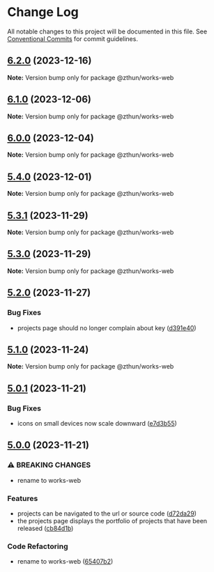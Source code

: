 # Change Log

All notable changes to this project will be documented in this file.
See [Conventional Commits](https://conventionalcommits.org) for commit guidelines.

## [6.2.0](https://github.com/zthun/works/compare/v6.1.0...v6.2.0) (2023-12-16)

**Note:** Version bump only for package @zthun/works-web





## [6.1.0](https://github.com/zthun/works/compare/v6.0.0...v6.1.0) (2023-12-06)

**Note:** Version bump only for package @zthun/works-web





## [6.0.0](https://github.com/zthun/works/compare/v5.4.0...v6.0.0) (2023-12-04)

**Note:** Version bump only for package @zthun/works-web





## [5.4.0](https://github.com/zthun/works/compare/v5.3.1...v5.4.0) (2023-12-01)

**Note:** Version bump only for package @zthun/works-web





## [5.3.1](https://github.com/zthun/works/compare/v5.3.0...v5.3.1) (2023-11-29)

**Note:** Version bump only for package @zthun/works-web





## [5.3.0](https://github.com/zthun/works/compare/v5.2.0...v5.3.0) (2023-11-29)

**Note:** Version bump only for package @zthun/works-web





## [5.2.0](https://github.com/zthun/works/compare/v5.1.0...v5.2.0) (2023-11-27)


### Bug Fixes

* projects page should no longer complain about key ([d391e40](https://github.com/zthun/works/commit/d391e403110fd6e6506ae4e3edda5b269c3b30a1))



## [5.1.0](https://github.com/zthun/works/compare/v5.0.1...v5.1.0) (2023-11-24)

**Note:** Version bump only for package @zthun/works-web





## [5.0.1](https://github.com/zthun/works/compare/v5.0.0...v5.0.1) (2023-11-21)


### Bug Fixes

* icons on small devices now scale downward ([e7d3b55](https://github.com/zthun/works/commit/e7d3b55f7fea3b59aba61c7b97dfff76776c0746))



## [5.0.0](https://github.com/zthun/works/compare/v4.0.0...v5.0.0) (2023-11-21)


### ⚠ BREAKING CHANGES

* rename to works-web

### Features

* projects can be navigated to the url or source code ([d72da29](https://github.com/zthun/works/commit/d72da292450e7721a1ddb4c397ec292745239b92))
* the projects page displays the portfolio of projects that have been released ([cb84d1b](https://github.com/zthun/works/commit/cb84d1b9529cd16d5b9167c8db496a38b0a8aac5))


### Code Refactoring

* rename to works-web ([65407b2](https://github.com/zthun/works/commit/65407b2615e2463bc30055d4e2809ba4be1b2aae))
